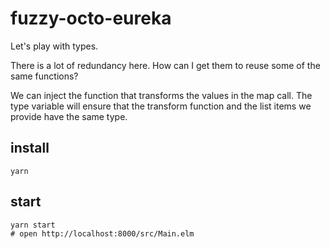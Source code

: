 # fuzzy-octo-eureka

Let's play with types.


There is a lot of redundancy here.  How can I get them to reuse some of the same
functions?

We can inject the function that transforms the values in the map call.  The type
variable will ensure that the transform function and the list items we provide
have the same type.


## install
```
yarn
```

## start
```
yarn start
# open http://localhost:8000/src/Main.elm
```
